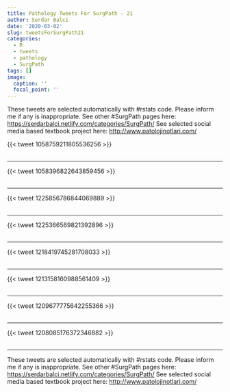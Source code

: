 ```yaml
---
title: Pathology Tweets For SurgPath - 21
author: Serdar Balci
date: '2020-03-02'
slug: tweetsForSurgPath21
categories:
  - R
  - tweets
  - pathology
  - SurgPath
tags: []
image:
  caption: ''
  focal_point: ''
---
```



These tweets are selected automatically with #rstats code. Please inform me if any is inappropriate.
See other #SurgPath pages here: https://serdarbalci.netlify.com/categories/SurgPath/ 
See selected social media based textbook project here: http://www.patolojinotlari.com/

{{< tweet 1058759211805536256 >}}
<br>
<br>
<hr>
{{< tweet 1058396822643859456 >}}
<br>
<br>
<hr>
{{< tweet 1225856786844069889 >}}
<br>
<br>
<hr>
{{< tweet 1225366569821392896 >}}
<br>
<br>
<hr>
{{< tweet 1218419745281708033 >}}
<br>
<br>
<hr>
{{< tweet 1213158160988561409 >}}
<br>
<br>
<hr>
{{< tweet 1209677775642255366 >}}
<br>
<br>
<hr>
{{< tweet 1208085176372346882 >}}
<br>
<br>
<hr>


These tweets are selected automatically with #rstats code. Please inform me if any is inappropriate.
See other #SurgPath pages here: https://serdarbalci.netlify.com/categories/SurgPath/ 
See selected social media based textbook project here: http://www.patolojinotlari.com/
